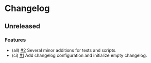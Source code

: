 <!--
This changelog was created using the `clu` binary
(https://github.com/MalteHerrmann/changelog-utils).
-->
# Changelog

## Unreleased

### Features

- (all) [#2](https://github.com/MalteHerrmann/contracts-testing/pull/2) Several minor additions for tests and scripts.
- (ci) [#1](https://github.com/MalteHerrmann/contracts-testing/pull/1) Add changelog configuration and initialize empty changelog.
